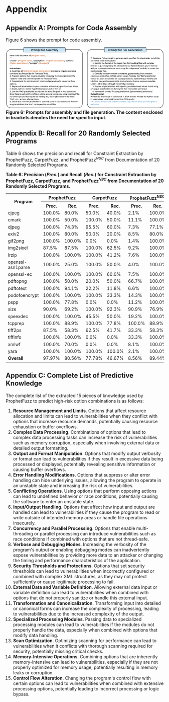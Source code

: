 # Appendix

## Appendix A: Prompts for Code Assembly

Figure 6 shows the prompt for code assembly.

![Prompts for assembly and file generation.](assets/images/assembly_prompt.png)
**Figure 6: Prompts for assembly and file generation. The content enclosed in brackets denotes the need for specific input.**

## Appendix B: Recall for 20 Randomly Selected Programs

Table 6 shows the precision and recall for Constraint Extraction by ProphetFuzz, CarpetFuzz, and ProphetFuzz<sup>𝑁𝑆𝐶</sup> from Documentation of 20 Randomly Selected Programs.

**Table 6: Precision (*Prec.*) and Recall (*Rec.*) for Constraint Extraction by ProphetFuzz, CarpetFuzz, and ProphetFuzz<sup>𝑁𝑆𝐶</sup> from Documentation of 20 Randomly Selected Programs.**
<table>
    <tr>
        <th rowspan="2"><b>Program</b></th>
        <th colspan="2"><b>ProphetFuzz</b></th>
        <th colspan="2"><b>CarpetFuzz</b></th>
        <th colspan="2"><b>ProphetFuzz<sup>NSC</sup></b></th>
    </tr>
    <tr>
        <th>Prec.</th>
        <th>Rec.</th>
        <th>Prec.</th>
        <th>Rec.</th>
        <th>Prec.</th>
        <th>Rec.</th>
    </tr>
    <tr>
        <td>cjpeg</td>
        <td>100.0%</td>
        <td>80.0%</td>
        <td>50.0%</td>
        <td>40.0%</td>
        <td>2.1%</td>
        <td>100.0%</td>
    </tr>
    <tr>
        <td>cmark</td>
        <td>100.0%</td>
        <td>50.0%</td>
        <td>100.0%</td>
        <td>50.0%</td>
        <td>11.1%</td>
        <td>100.0%</td>
    </tr> 
    <tr>
        <td>djpeg</td>
        <td>100.0%</td>
        <td>74.3%</td>
        <td>95.5%</td>
        <td>60.0%</td>
        <td>7.3%</td>
        <td>77.1%</td>
    </tr> 
    <tr>
        <td>exiv2</td>
        <td>100.0%</td>
        <td>80.0%</td>
        <td>50.0%</td>
        <td>20.0%</td>
        <td>8.5%</td>
        <td>80.0%</td>
    </tr> 
    <tr>
        <td>gif2png</td>
        <td>100.0%</td>
        <td>100.0%</td>
        <td>0.0%</td>
        <td>0.0%</td>
        <td>1.4%</td>
        <td>100.0%</td>
    </tr> 
    <tr>
        <td>img2sixel</td>
        <td>87.5%</td>
        <td>87.5%</td>
        <td>100.0%</td>
        <td>62.5%</td>
        <td>9.2%</td>
        <td>100.0%</td>
    </tr> 
    <tr>
        <td>lrzip</td>
        <td>100.0%</td>
        <td>100.0%</td>
        <td>100.0%</td>
        <td>41.2%</td>
        <td>7.6%</td>
        <td>100.0%</td>
    </tr> 
    <tr>
        <td>openssl-asn1parse</td>
        <td>100.0%</td>
        <td>25.0%</td>
        <td>100.0%</td>
        <td>50.0%</td>
        <td>4.0%</td>
        <td>100.0%</td>
    </tr> 
    <tr>
        <td>openssl-ec</td>
        <td>100.0%</td>
        <td>100.0%</td>
        <td>100.0%</td>
        <td>60.0%</td>
        <td>7.5%</td>
        <td>100.0%</td>
    </tr> 
    <tr>
        <td>pdftopng</td>
        <td>100.0%</td>
        <td>50.0%</td>
        <td>20.0%</td>
        <td>50.0%</td>
        <td>66.7%</td>
        <td>100.0%</td>
    </tr> 
    <tr>
        <td>pdftotext</td>
        <td>100.0%</td>
        <td>94.1%</td>
        <td>22.2%</td>
        <td>11.8%</td>
        <td>6.6%</td>
        <td>100.0%</td>
    </tr> 
    <tr>
        <td>podofoencrypt</td>
        <td>100.0%</td>
        <td>100.0%</td>
        <td>100.0%</td>
        <td>33.3%</td>
        <td>14.3%</td>
        <td>100.0%</td>
    </tr> 
    <tr>
        <td>pspp</td>
        <td>100.0%</td>
        <td>77.8%</td>
        <td>0.0%</td>
        <td>0.0%</td>
        <td>11.2%</td>
        <td>100.0%</td>
    </tr> 
    <tr>
        <td>size</td>
        <td>90.0%</td>
        <td>69.2%</td>
        <td>100.0%</td>
        <td>92.3%</td>
        <td>90.9%</td>
        <td>76.9%</td>
    </tr> 
    <tr>
        <td>speexdec</td>
        <td>100.0%</td>
        <td>100.0%</td>
        <td>45.5%</td>
        <td>50.0%</td>
        <td>19.2%</td>
        <td>100.0%</td>
    </tr> 
    <tr>
        <td>tcpprep</td>
        <td>100.0%</td>
        <td>88.9%</td>
        <td>100.0%</td>
        <td>77.8%</td>
        <td>100.0%</td>
        <td>88.9%</td>
    </tr> 
    <tr>
        <td>tiff2ps</td>
        <td>87.5%</td>
        <td>58.3%</td>
        <td>62.5%</td>
        <td>41.7%</td>
        <td>33.3%</td>
        <td>58.3%</td>
    </tr> 
    <tr>
        <td>tiffinfo</td>
        <td>100.0%</td>
        <td>100.0%</td>
        <td>0.0%</td>
        <td>0.0%</td>
        <td>33.3%</td>
        <td>100.0%</td>
    </tr> 
    <tr>
        <td>xmlwf</td>
        <td>100.0%</td>
        <td>70.0%</td>
        <td>0.0%</td>
        <td>0.0%</td>
        <td>8.1%</td>
        <td>100.0%</td>
    </tr> 
    <tr>
        <td>yara</td>
        <td>100.0%</td>
        <td>100.0%</td>
        <td>100.0%</td>
        <td>100.0%</td>
        <td>2.1%</td>
        <td>100.0%</td>
    </tr>
    <tr>
        <td><b>Overall</b></td>
        <td>97.97%</td>
        <td>80.56%</td>
        <td>77.78%</td>
        <td>46.67%</td>
        <td>8.56%</td>
        <td>89.44%</td>
</table>

## Appendix C: Complete List of Predictive Knowledge

The complete list of the extracted 15 pieces of knowledge used by ProphetFuzz to predict high-risk option combinations is as follows:

1. **Resource Management and Limits**. Options that affect resource allocation and limits can lead to vulnerabilities when they conflict with options that increase resource demands, potentially causing resource exhaustion or buffer overflows.
2. **Complex Data Processing**. Combinations of options that lead to complex data processing tasks can increase the risk of vulnerabilities such as memory corruption, especially when involving external data or detailed output formatting.
3. **Output and Format Manipulation**. Options that modify output verbosity or format can lead to vulnerabilities if they result in excessive data being processed or displayed, potentially revealing sensitive information or causing buffer overflows.
4. **Error Handling Modifications**. Options that suppress or alter error handling can hide underlying issues, allowing the program to operate in an unstable state and increasing the risk of vulnerabilities.
5. **Conflicting Operations**. Using options that perform opposing actions can lead to undefined behavior or race conditions, potentially causing the software to enter an unstable state.
6. **Input/Output Handling**. Options that affect how input and output are handled can lead to vulnerabilities if they cause the program to read or write outside of intended memory areas or handle file operations insecurely.
7. **Concurrency and Parallel Processing**. Options that enable multi-threading or parallel processing can introduce vulnerabilities such as race conditions if combined with options that are not thread-safe.
8. **Verbose and Debugging Modes**. Increasing the verbosity of the program's output or enabling debugging modes can inadvertently expose vulnerabilities by providing more data to an attacker or changing the timing and performance characteristics of the application.
9. **Security Thresholds and Protections**. Options that set security thresholds can lead to vulnerabilities when incorrectly configured or combined with complex XML structures, as they may not protect sufficiently or cause legitimate processing to fail.
10. **External Data and Variable Definition**. Allowing external data input or variable definition can lead to vulnerabilities when combined with options that do not properly sanitize or handle this external input.
11. **Transformation and Canonicalization**. Transforming input into detailed or canonical forms can increase the complexity of processing, leading to vulnerabilities due to the increased complexity of the output.
12. **Specialized Processing Modules**. Passing data to specialized processing modules can lead to vulnerabilities if the modules do not properly handle the data, especially when combined with options that modify data handling.
13. **Scan Optimization**. Optimizing scanning for performance can lead to vulnerabilities when it conflicts with thorough scanning required for security, potentially missing critical checks.
14. **Memory-Intensive Operations**. Combining options that are inherently memory-intensive can lead to vulnerabilities, especially if they are not properly optimized for memory usage, potentially resulting in memory leaks or corruption.
15. **Control Flow Alteration**. Changing the program's control flow with certain options can lead to vulnerabilities when combined with extensive processing options, potentially leading to incorrect processing or logic bypass.